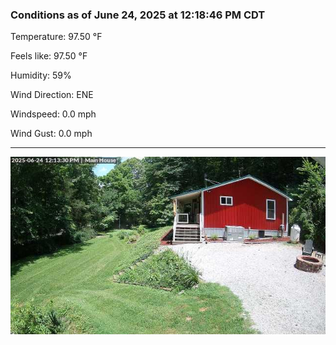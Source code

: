 ### Conditions as of June 24, 2025 at 12:18:46 PM CDT 

Temperature: 97.50 &deg;F

Feels like: 97.50 &deg;F

Humidity: 59%

Wind Direction: ENE

Windspeed: 0.0 mph

Wind Gust: 0.0 mph

---

<img src="./images/latest.jpeg"/>

